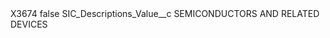 <?xml version="1.0" encoding="UTF-8"?>
<CustomMetadata xmlns="http://soap.sforce.com/2006/04/metadata" xmlns:xsi="http://www.w3.org/2001/XMLSchema-instance" xmlns:xsd="http://www.w3.org/2001/XMLSchema">
    <label>X3674</label>
    <protected>false</protected>
    <values>
        <field>SIC_Descriptions_Value__c</field>
        <value xsi:type="xsd:string">SEMICONDUCTORS AND RELATED DEVICES</value>
    </values>
</CustomMetadata>
